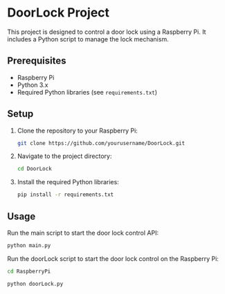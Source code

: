 # DoorLock Project

This project is designed to control a door lock using a Raspberry Pi. It includes a Python script to manage the lock mechanism.

## Prerequisites

- Raspberry Pi
- Python 3.x
- Required Python libraries (see `requirements.txt`)

## Setup

1. Clone the repository to your Raspberry Pi:
    ```sh
    git clone https://github.com/yourusername/DoorLock.git
    ```
2. Navigate to the project directory:
    ```sh
    cd DoorLock
    ```
3. Install the required Python libraries:
    ```sh
    pip install -r requirements.txt
    ```

## Usage

Run the main script to start the door lock control API:
```sh
python main.py
```
Run the doorLock script to start the door lock control on the Raspberry Pi:
```sh
cd RaspberryPi
```

```sh
python doorLock.py
```